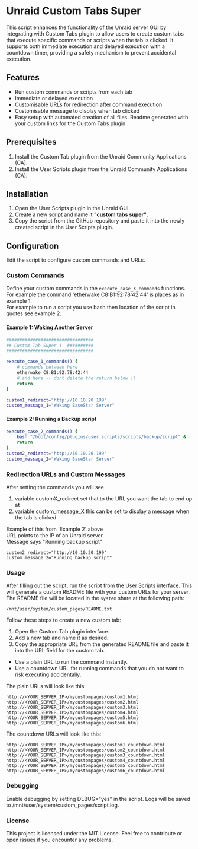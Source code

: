 # Unraid Custom Tabs Super

This script enhances the functionality of the Unraid server GUI by integrating with Custom Tabs plugin to allow users to create custom tabs that execute specific commands or scripts when the tab is clicked. It supports both immediate execution and delayed execution with a countdown timer, providing a safety mechanism to prevent accidental execution.

## Features

- Run custom commands or scripts from each tab
- Immediate or delayed execution
- Customisable URLs for redirection after command execution
- Customisable message to display when tab clicked
- Easy setup with automated creation of all files. Readme generated with your custom links for the Custom Tabs plugin

## Prerequisites

1. Install the Custom Tab plugin from the Unraid Community Applications (CA).
2. Install the User Scripts plugin  from the Unraid Community Applications (CA).

## Installation

1. Open the User Scripts plugin in the Unraid GUI.
2. Create a new script and name it **"custom tabs super"**.
3. Copy the script from the GitHub repository and paste it into the newly created script in the User Scripts plugin.

## Configuration

Edit the script to configure custom commands and URLs.

### Custom Commands

Define your custom commands in the `execute_case_X_commands` functions.<br>
For example the command 'etherwake C8:B1:92:78:42:44'  is places as in example 1. <br>
For example to run a script you use bash then location of the script in quotes see example 2. <br>
#### Example 1: Waking Another Server

```bash
#################################
## Custom Tab Super 1  ##########
#################################

execute_case_1_commands() {
    # commands between here 
    etherwake C8:B1:92:78:42:44
	# and here -- dont delete the return below !!
    return
}

custom1_redirect="http://10.10.20.199" 
custom_message_1="Waking BaseStar Server"   
```

#### Example 2: Running a Backup script

```bash
execute_case_2_commands() {
    bash "/boot/config/plugins/user.scripts/scripts/backup/script" &
    return
}
custom2_redirect="http://10.10.20.199" 
custom_message_2="Waking BaseStar Server"   
```
### Redirection URLs and Custom Messages

After setting the commands you will see <br> 
1. variable customX_redirect  set that to the URL you want the tab to end up at <br>
2. variable custom_message_X  this can be set to display a message when the tab is clicked <br>

Example of this from 'Example 2' above <br>
URL points to the IP of an Unraid server <br>
Message says "Running backup script" <br>

```
custom2_redirect="http://10.10.20.199" 
custom_message_2="Running backup script"   
```

### Usage

After filling out the script, run the script from the User Scripts interface. This will generate a custom README file with your custom URLs for your server. The README file will be located in the `system` share at the following path:

    /mnt/user/system/custom_pages/README.txt

Follow these steps to create a new custom tab:

1. Open the Custom Tab plugin interface.
2. Add a new tab and name it as desired.
3. Copy the appropriate URL from the generated README file and paste it into the URL field for the custom tab.

- Use a plain URL to run the command instantly.
- Use a countdown URL for running commands that you do not want to risk executing accidentally.

The plain URLs will look like this:

    http://<YOUR_SERVER_IP>/mycustompages/custom1.html
    http://<YOUR_SERVER_IP>/mycustompages/custom2.html
    http://<YOUR_SERVER_IP>/mycustompages/custom3.html
    http://<YOUR_SERVER_IP>/mycustompages/custom4.html
    http://<YOUR_SERVER_IP>/mycustompages/custom5.html
    http://<YOUR_SERVER_IP>/mycustompages/custom6.html

The countdown URLs will look like this:

    http://<YOUR_SERVER_IP>/mycustompages/custom1_countdown.html
    http://<YOUR_SERVER_IP>/mycustompages/custom2_countdown.html
    http://<YOUR_SERVER_IP>/mycustompages/custom3_countdown.html
    http://<YOUR_SERVER_IP>/mycustompages/custom4_countdown.html
    http://<YOUR_SERVER_IP>/mycustompages/custom5_countdown.html
    http://<YOUR_SERVER_IP>/mycustompages/custom6_countdown.html

### Debugging

Enable debugging by setting DEBUG="yes" in the script. Logs will be saved to /mnt/user/system/custom_pages/script.log.

### License

This project is licensed under the MIT License. Feel free to contribute or open issues if you encounter any problems.


